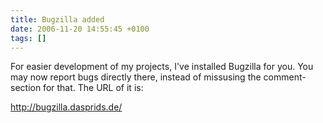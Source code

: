 ```yaml
---
title: Bugzilla added
date: 2006-11-20 14:55:45 +0100
tags: []
---
```


For easier development of my projects, I've installed Bugzilla for you. You may now report bugs directly there, instead of missusing the comment-section for that. The URL of it is:

http://bugzilla.dasprids.de/